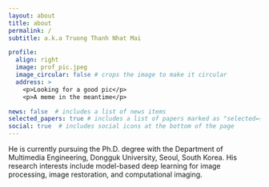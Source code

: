 ```yaml
---
layout: about
title: about
permalink: /
subtitle: a.k.a Truong Thanh Nhat Mai

profile:
  align: right
  image: prof_pic.jpeg
  image_circular: false # crops the image to make it circular
  address: >
    <p>Looking for a good pic</p>
    <p>A meme in the meantime</p>

news: false  # includes a list of news items
selected_papers: true # includes a list of papers marked as "selected={true}"
social: true  # includes social icons at the bottom of the page
---
```


He is currently pursuing the Ph.D. degree with the Department of Multimedia Engineering, Dongguk University, Seoul, South Korea. His research interests include model-based deep learning for image processing, image restoration, and computational imaging.
